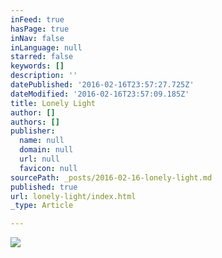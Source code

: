 ```yaml
---
inFeed: true
hasPage: true
inNav: false
inLanguage: null
starred: false
keywords: []
description: ''
datePublished: '2016-02-16T23:57:27.725Z'
dateModified: '2016-02-16T23:57:09.185Z'
title: Lonely Light
author: []
authors: []
publisher:
  name: null
  domain: null
  url: null
  favicon: null
sourcePath: _posts/2016-02-16-lonely-light.md
published: true
url: lonely-light/index.html
_type: Article

---
```

![](https://the-grid-user-content.s3-us-west-2.amazonaws.com/43a69ad8-16e6-40b4-9845-9e44a61bbaa2.png)